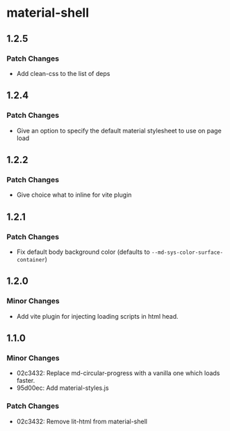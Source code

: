 # material-shell

## 1.2.5

### Patch Changes

- Add clean-css to the list of deps

## 1.2.4

### Patch Changes

- Give an option to specify the default material stylesheet to use on page load

## 1.2.2

### Patch Changes

- Give choice what to inline for vite plugin

## 1.2.1

### Patch Changes

- Fix default body background color (defaults to `--md-sys-color-surface-container`)

## 1.2.0

### Minor Changes

- Add vite plugin for injecting loading scripts in html head.

## 1.1.0

### Minor Changes

- 02c3432: Replace md-circular-progress with a vanilla one which loads faster.
- 95d00ec: Add material-styles.js

### Patch Changes

- 02c3432: Remove lit-html from material-shell
